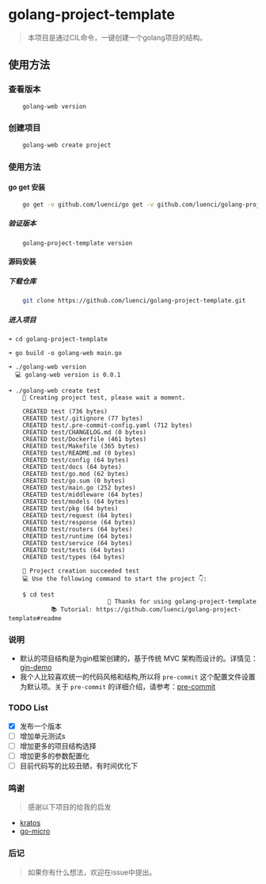 # golang-project-template
> 本项目是通过CIL命令，一键创建一个golang项目的结构。

## 使用方法

### 查看版本
```bash
    golang-web version
```

### 创建项目
```bash
    golang-web create project
```

### 使用方法
#### go get 安装
```bash
    go get -v github.com/luenci/go get -v github.com/luenci/golang-project-template
```

##### 验证版本
```shell
    golang-project-template version
```



#### 源码安装
##### 下载仓库
```bash
    git clone https://github.com/luenci/golang-project-template.git
```
##### 进入项目
```shell
➜ cd golang-project-template

➜ go build -o golang-web main.go

➜ ./golang-web version
  💻 golang-web version is 0.0.1

➜ ./golang-web create test
    🚀 Creating project test, please wait a moment.

    CREATED test (736 bytes)
    CREATED test/.gitignore (77 bytes)
    CREATED test/.pre-commit-config.yaml (712 bytes)
    CREATED test/CHANGELOG.md (0 bytes)
    CREATED test/Dockerfile (461 bytes)
    CREATED test/Makefile (365 bytes)
    CREATED test/README.md (0 bytes)
    CREATED test/config (64 bytes)
    CREATED test/docs (64 bytes)
    CREATED test/go.mod (62 bytes)
    CREATED test/go.sum (0 bytes)
    CREATED test/main.go (252 bytes)
    CREATED test/middleware (64 bytes)
    CREATED test/models (64 bytes)
    CREATED test/pkg (64 bytes)
    CREATED test/request (64 bytes)
    CREATED test/response (64 bytes)
    CREATED test/routers (64 bytes)
    CREATED test/runtime (64 bytes)
    CREATED test/service (64 bytes)
    CREATED test/tests (64 bytes)
    CREATED test/types (64 bytes)

    🍺 Project creation succeeded test
    💻 Use the following command to start the project 👇:

    $ cd test
                            🤝 Thanks for using golang-project-template
            📚 Tutorial: https://github.com/luenci/golang-project-template#readme

```

### 说明
- 默认的项目结构是为gin框架创建的，基于传统 MVC 架构而设计的。详情见：[gin-demo](https://github.com/Lucareful/gin-demo#readme)
- 我个人比较喜欢统一的代码风格和结构,所以将 `pre-commit` 这个配置文件设置为默认项。关于 `pre-commit` 的详细介绍，请参考：[pre-commit](https://pre-commit.com)

### TODO List
 - [x] 发布一个版本
 - [ ] 增加单元测试s
 - [ ] 增加更多的项目结构选择
 - [ ] 增加更多的参数配置化
 - [ ] 目前代码写的比较丑陋，有时间优化下

### 鸣谢
  > 感谢以下项目的给我的启发
  - [kratos](https://github.com/go-kratos/kratos)
  - [go-micro](https://github.com/asim/go-micro)

### 后记
  > 如果你有什么想法，欢迎在issue中提出。
